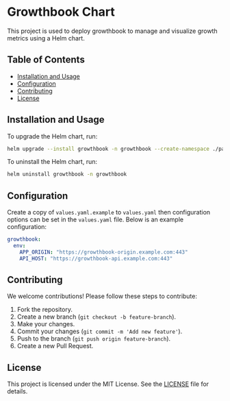 # Growthbook Chart

This project is used to deploy growthbook to manage and visualize growth metrics using a Helm chart.

## Table of Contents

- [Installation and Usage](#installation-and-usage)
- [Configuration](#configuration)
- [Contributing](#contributing)
- [License](#license)

## Installation and Usage

To upgrade the Helm chart, run:

```bash
helm upgrade --install growthbook -n growthbook --create-namespace ./path-to-your-chart -f values.yaml
```

To uninstall the Helm chart, run:

```bash
helm uninstall growthbook -n growthbook
```

## Configuration

Create a copy of `values.yaml.example` to `values.yaml` then configuration options can be set in the `values.yaml` file. Below is an example configuration:

```yaml
growthbook:
  env:
    APP_ORIGIN: "https://growthbook-origin.example.com:443"
    API_HOST: "https://growthbook-api.example.com:443"
```

## Contributing

We welcome contributions! Please follow these steps to contribute:

1. Fork the repository.
2. Create a new branch (`git checkout -b feature-branch`).
3. Make your changes.
4. Commit your changes (`git commit -m 'Add new feature'`).
5. Push to the branch (`git push origin feature-branch`).
6. Create a new Pull Request.

## License

This project is licensed under the MIT License. See the [LICENSE](LICENSE) file for details.
